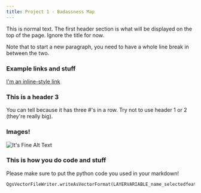```yaml
---
title: Project 1 - Badassness Map
---
```


This is normal text. The first header section is what will be displayed on the top of the page. Ignore the title for now.

Note that to start a new paragraph, you need to have a whole line break in between the two.

### Example links and stuff
[I'm an inline-style link](https://www.google.com)

### This is a header 3
You can tell because it has three \#'s in a row. Try not to use header 1 or 2 (they're really big).

### Images!

![It's Fine Alt Text](itsfine.gif)


### This is how you do code and stuff
Please make sure to put the python code you used in your markdown!
```python
QgsVectorFileWriter.writeAsVectorFormat(LAYERVARIABLE_name_selectedfeatures, r'C:/Users/ges_student/Desktop/OUTPUT_name.gpkg', 'utf-8', LAYERVARIABLE_name_selectedfeatures.crs(),'GPKG', True)
```